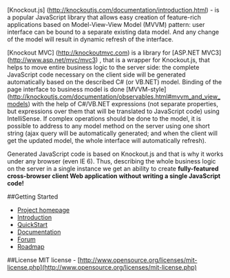 [Knockout.js] (http://knockoutjs.com/documentation/introduction.html) - is a popular JavaScript library that allows easy creation of feature-rich applications based on Model-View-View Model (MVVM) pattern: user interface can be bound to a separate existing data model. And any change of the model will result in dynamic refresh of the interface.

[Knockout MVC] (http://knockoutmvc.com) is a library for [ASP.NET MVC3] (http://www.asp.net/mvc/mvc3) , that is a wrapper for Knockout.js, that helps to move entire business logic to the server side: the complete JavaScript code necessary on the client side will be generated automatically based on the described C# (or VB.NET) model. Binding of the page interface to business model is done [MVVM-style] (http://knockoutjs.com/documentation/observables.html#mvvm_and_view_models) with the help of C#/VB.NET expressions (not separate properties, but expressions over them that will be translated to JavaScript code) using IntelliSense. If complex operations should be done to the model, it is possible to address to any model method on the server using one short string (ajax query will be automatically generated; and when the client will get the updated model, the whole interface will automatically refresh).

Generated JavaScript code is based on Knockout.js and that is why it works under any browser (even IE 6). Thus, describing the whole business logic on the server in a single instance we get an ability to create **fully-featured cross-browser client Web application without writing a single JavaScript code!**

##Getting Started
* [Project homepage](http://knockoutmvc.com/)
* [Introduction](http://knockoutmvc.com/Home/Introduction)
* [QuickStart](http://knockoutmvc.com/Home/QuickStart)
* [Documentation](http://knockoutmvc.com/Home/Documentation)
* [Forum](https://groups.google.com/forum/#!forum/knockout-mvc)
* [Roadmap](https://github.com/AndreyAkinshin/knockout-mvc/wiki/Roadmap)

##License
MIT license - [http://www.opensource.org/licenses/mit-license.php](http://www.opensource.org/licenses/mit-license.php)